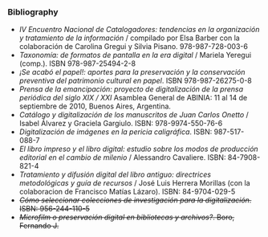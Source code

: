 ### Bibliography
* _IV Encuentro Nacional de Catalogadores: tendencias en la organización y tratamiento de la información_ / compilado por Elsa Barber con la colaboración de Carolina Gregui y Silvia Pisano. 978-987-728-003-6
* _Taxonomía: de formatos de pantalla en la era digital_ / Mariela Yeregui (comp.). ISBN 978-987-25494-2-8 
* _¡Se acabó el papel!: aportes para la preservación y la conservación preventiva del patrimonio cultural en papel_. ISBN 978-987-26275-0-8
* _Prensa de la emancipación: proyecto de digitalización de la prensa periódica del siglo XIX / XXI_ Asamblea General de ABINIA: 11 al 14 de septiembre de 2010, Buenos Aires, Argentina. 
* _Catálogo y digitalización de los manuscritos de Juan Carlos Onetto_ / Isabel Álvarez y Graciela Gargiulo. ISBN: 978-9974-550-76-6
* _Digitalización de imágenes en la pericia caligráfica_. ISBN: 987-517-088-7
* _El libro impreso y el libro digital: estudio sobre los modos de producción editorial en el cambio de milenio_ / Alessandro Cavaliere. ISBN: 84-7908-821-4
* _Tratamiento y difusión digital del libro antiguo: directrices metodológicas y guía de recursos_ / José Luis Herrera Morillas (con la colaboracion de Francisco Matías Lázaro). ISBN: 84-9704-029-5
* ~~_Cómo seleccionar colecciones de investigación para la digitalización_. ISBN: 956-244-110-5~~
* ~~_Microfilm o preservación digital en bibliotecas y archivos?_. Boro, Fernando J.~~
